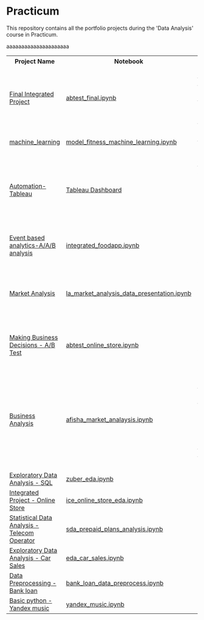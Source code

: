# Practicum
  This repository contains all the portfolio projects during the 'Data Analysis' course in Practicum.  
  <table>
  <th>Project Name</th><th>Notebook</th><th>Description</th><th>Dependencies</th><th>Sprint</th>
   <tr>
  <td><a href="ab_test_online_store/README.md">Final Integrated Project</a></td><td><a href="ab_test_online_store/abtest_final.ipynb">abtest_final.ipynb</a></td><td>See if the A/B test data taken according to the technical requirements and analyse the result </td><td>Pandas,Numpy,Scipy</td><td>13</td>
  </tr>
  <tr>
  <td><a href="machine_learning/README.md">machine_learning</a></td><td><a href="machine_learning/model_fitness_machine_learning.ipynb">model_fitness_machine_learning.ipynb</a></td>aaa<td>Build a model to predict user churn</td><td>Pandas,Numpy,matplotlib,seaborn,sklearn</td><td>12</td>
  </tr>
 
   <tr>
  <td><a href="tableau/README.md">Automation-Tableau</a></td>
  <td><a href="https://public.tableau.com/app/profile/reva2566/viz/trending_youtube_16514509215520/Dashboard1?publish=yes">Tableau Dashboard</a></td>      <td>Analyze trending videos on YouTube to determine what content deserves marketing attention</td><td>Tableau</td><td>11</td>
    </tr>
   <tr>
  <td><a href="ab_test/Readme.md">Event based analytics-A/A/B analysis</a></td><td><a href="ab_test/integrated_foodapp.ipynb">integrated_foodapp.ipynb</a></td><td>Study the sales funnel and then the results of A/A/B test</td><td>Pandas,Numpy,matplotlib,seaborn,plotle,scipy</td><td>10</td>
  </tr>
  <tr>
  <td><a href="market_analysis/README.md">Market Analysis</a></td><td><a href="market_analysis/la_market_analysis_data_presentation.ipynb">la_market_analysis_data_presentation.ipynb</a></td><td>Prepare some market research on open-source data on restaurants in LA.</td><td>Pandas,numpy,matplotlib,seaborn,plotly</td><td>9</td>
  </tr>
  <tr>
  <td><a href="business_analysis_ab_test/README.md">Making Business Decisions - A/B Test</a></td><td><a href="business_analysis_ab_test/abtest_online_store.ipynb">abtest_online_store.ipynb</a></td><td>Prioritize the hypotheses , launch an A/B test, and analyze the results.</td><td>pandas,numpy,matplotlib</td><td>8</td>
  </tr>
   <tr>
  <td><a href="business_analysis/README.md">Business Analysis</a></td><td><a href="business_analysis/afisha_market_analysis.ipynb">afisha_market_analaysis.ipynb</a></td><td>Study how people use the product,when they start to buy,
how much money each customer brings,When they pay off from yandex.afisha</td><td>pandas,numpy,matplotlib,seaborn</td><td>7</td>
  </tr>
     <tr>
  <td><a href="eda/README.md">Exploratory Data Analysis - SQL </a></td><td><a href="eda/zuber_eda.ipynb">zuber_eda.ipynb</a></td>aaa<td></td><td>aaa</td>
  </tr>
  <tr>
  <td><a href="eda_online_store/README.md">Integrated Project - Online Store </a></td><td><a href="eda_online_store/ice_online_store_eda.ipynb">ice_online_store_eda.ipynb</a></td>aaa<td></td><td>aaa</td>
  </tr>
  <tr>
  <td><a href="sda/README.md">Statistical Data Analysis - Telecom Operator </a></td><td><a href="sda/sda_prepaid_plans_analysis.ipynb">sda_prepaid_plans_analysis.ipynb</a></td>aaa<td></td><td>aaa</td>
  </tr>
  <tr>
  <td><a href="eda_car_sales/README.md">Exploratory Data Analysis - Car Sales </a></td><td><a href="eda_car_sales/eda_car_sales.ipynb">eda_car_sales.ipynb</a></td>aaa<td></td><td>aaa</td>
  </tr>
  <tr>
  <td><a href="data_preprocess/README.md">Data Preprocessing - Bank loan</a></td><td><a href="data_preprocess/bank_loan_data_preprocess.ipynb">bank_loan_data_preprocess.ipynb</a></td>aaa<td></td><td>aaa</td>
  </tr>
   <tr>
  <td><a href="basic_python/README.md">Basic python - Yandex music</a></td><td><a href="basic_python/yandex_music.ipynb">yandex_music.ipynb</a></td>aaa<td></td><td>aaa</td>
  </tr>
  </table>
